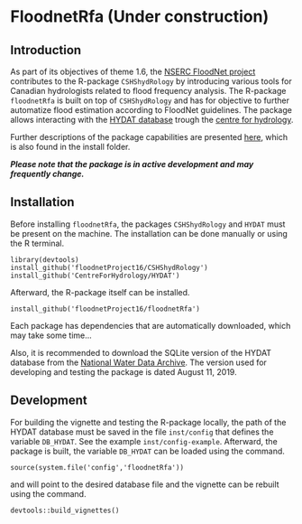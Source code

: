 # FloodnetRfa (Under construction)

## Introduction

As part of its objectives of theme 1.6, the [NSERC FloodNet project](http://www.nsercfloodnet.ca/) contributes to the R-package `CSHShydRology` by introducing various tools for Canadian hydrologists related to flood frequency analysis.
The R-package `floodnetRfa` is built on top of `CSHShydRology` and has for objective to further automatize flood estimation according to FloodNet guidelines.
The package allows interacting with the 
[HYDAT database](https://www.canada.ca/en/environment-climate-change/services/water-overview/quantity/monitoring/survey/data-products-services/national-archive-hydat.html)
trough the [centre for hydrology](https://github.com/CentreForHydrology/HYDAT).

Further descriptions of the package capabilities are presented [here](http://htmlpreview.github.io/?https://github.com/floodnetProject16/floodnetRfa/blob/master/inst/floodnetRfa.html), which is also found in the install folder.

**_Please note that the package is in active development and may frequently change._**

## Installation

Before installing `floodnetRfa`, the packages `CSHShydRology` and `HYDAT` must be present on the machine. 
The installation can be done manually or using the R terminal.

    library(devtools)
    install_github('floodnetProject16/CSHShydRology')
    install_github('CentreForHydrology/HYDAT')

Afterward, the R-package itself can be installed.

    install_github('floodnetProject16/floodnetRfa')

Each package has dependencies that are automatically
downloaded, which may take some time...

Also, it is recommended to download the SQLite version of the HYDAT database from the
[National Water Data Archive](http://collaboration.cmc.ec.gc.ca/cmc/hydrometrics/www/).
The version used for developing and testing the package is dated August 11, 2019.

## Development

For building the vignette and testing the R-package locally, the path of the HYDAT database must be saved in the file `inst/config` that defines the variable `DB_HYDAT`. 
See the example `inst/config-example`.
Afterward, the package is built, the variable `DB_HYDAT` can be loaded using the command.

    source(system.file('config','floodnetRfa'))
    
and will point to the desired database file and the vignette can be rebuilt using the command.

    devtools::build_vignettes()

